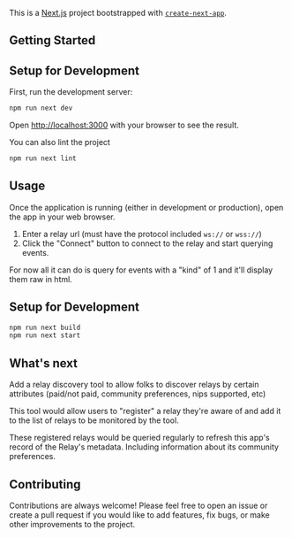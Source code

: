 This is a [Next.js](https://nextjs.org/) project bootstrapped with [`create-next-app`](https://github.com/vercel/next.js/tree/canary/packages/create-next-app).

## Getting Started

## Setup for Development
First, run the development server:

```bash
npm run next dev
```

Open [http://localhost:3000](http://localhost:3000) with your browser to see the result.


You can also lint the project
```bash
npm run next lint
```

## Usage

Once the application is running (either in development or production), open the app in your web browser.

1. Enter a relay url (must have the protocol included `ws://` or `wss://`)
2. Click the "Connect" button to connect to the relay and start querying events.

For now all it can do is query for events with a "kind" of 1 and it'll display them raw in html.

## Setup for Development

```bash
npm run next build
npm run next start

```

## What's next
Add a relay discovery tool to allow folks to discover relays by certain attributes (paid/not paid, community preferences, nips supported, etc)

This tool would allow users to "register" a relay they're aware of and add it to the list of relays to be monitored by the tool.

These registered relays would be queried regularly to refresh this app's record of the Relay's metadata. Including information about its community preferences.

## Contributing

Contributions are always welcome! Please feel free to open an issue or create a pull request if you would like to add features, fix bugs, or make other improvements to the project.
